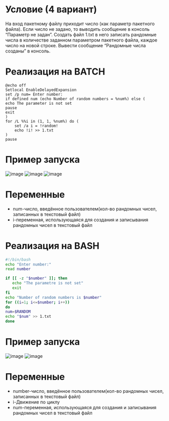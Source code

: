 # Условие (4 вариант)
На вход пакетному файлу приходит число (как параметр пакетного файла). Если число не задано, то выводить сообщение в консоль “Параметр не задан”.
Создать файл 1.txt в него записать рандомные числа в количестве заданном параметром пакетного файла, каждое число на новой строке. Вывести сообщение “Рандомные числа созданы” в консоль.
# Реализация на BATCH
```batch
@echo off
Setlocal EnableDelayedExpansion
set /p num= Enter number: 
if defined num (echo Number of random numbers = %num%) else (
echo The parameter is not set
pause
exit
)
for /L %%i in (1, 1, %num%) do (
	set /a i = !random!
	echo !i! >> 1.txt
)
pause

```
# Пример запуска
![image](https://github.com/iis-32170x/RPIIS/assets/146393417/e610f135-28c4-4a8b-840e-d77e9f0ddddd)
![image](https://github.com/iis-32170x/RPIIS/assets/146393417/45ff987b-e89c-4dd8-bae2-53389e54e4e2)
![image](https://github.com/iis-32170x/RPIIS/assets/146393417/95a4062c-3573-4537-a554-cecec47ac629)
# Переменные 
- num-число, введённое пользователем(кол-во рандомных чисел, записанных в текстовый файл)
- i-переменная, использующаяся для создания и записывания рандомных чисел в текстовый файл
# Реализация на BASH
```bash
#!/bin/bash
echo "Enter number:"
read number

if [[ -z "$number" ]]; then
   echo "The parametre is not set"
   exit
fi
echo "Number of random numbers is $number"
for ((i=1; i<=$number; i++))
do
num=$RANDOM
echo "$num" >> 1.txt
done

```
# Пример запуска
![image](https://github.com/iis-32170x/RPIIS/assets/146393417/5bb8dc7f-c749-42f3-b662-0560bacd22c9)
![image](https://github.com/iis-32170x/RPIIS/assets/146393417/fcb606c5-6aff-4144-ad03-1d41d7b914e9)
# Переменные 
- number-число, введённое пользователем(кол-во рандомных чисел, записанных в текстовый файл)
- i-Движение по циклу
- num-переменная, использующаяся для создания и записывания рандомных чисел в текстовый файл








